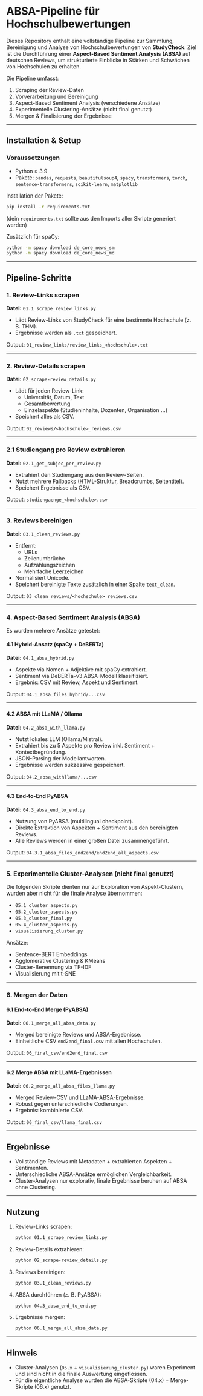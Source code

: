 # ABSA-Pipeline für Hochschulbewertungen

Dieses Repository enthält eine vollständige Pipeline zur Sammlung, Bereinigung und Analyse von Hochschulbewertungen von **StudyCheck**. Ziel ist die Durchführung einer **Aspect-Based Sentiment Analysis (ABSA)** auf deutschen Reviews, um strukturierte Einblicke in Stärken und Schwächen von Hochschulen zu erhalten.  

Die Pipeline umfasst:
1. Scraping der Review-Daten
2. Vorverarbeitung und Bereinigung
3. Aspect-Based Sentiment Analysis (verschiedene Ansätze)
4. Experimentelle Clustering-Ansätze (nicht final genutzt)
5. Mergen & Finalisierung der Ergebnisse

---

## Installation & Setup

### Voraussetzungen
- Python ≥ 3.9  
- Pakete: `pandas`, `requests`, `beautifulsoup4`, `spacy`, `transformers`, `torch`, `sentence-transformers`, `scikit-learn`, `matplotlib`

Installation der Pakete:
```bash
pip install -r requirements.txt
```

(dein `requirements.txt` sollte aus den Imports aller Skripte generiert werden)

Zusätzlich für spaCy:
```bash
python -m spacy download de_core_news_sm
python -m spacy download de_core_news_md
```

---

## Pipeline-Schritte

### 1. Review-Links scrapen
**Datei:** `01.1_scrape_review_links.py`

- Lädt Review-Links von StudyCheck für eine bestimmte Hochschule (z. B. THM).
- Ergebnisse werden als `.txt` gespeichert.

Output: `01_review_links/review_links_<hochschule>.txt`

---

### 2. Review-Details scrapen
**Datei:** `02_scrape-review_details.py`

- Lädt für jeden Review-Link:
  - Universität, Datum, Text
  - Gesamtbewertung
  - Einzelaspekte (Studieninhalte, Dozenten, Organisation …)
- Speichert alles als CSV.

Output: `02_reviews/<hochschule>_reviews.csv`

---

### 2.1 Studiengang pro Review extrahieren
**Datei:** `02.1_get_subjec_per_review.py`

- Extrahiert den Studiengang aus den Review-Seiten.
- Nutzt mehrere Fallbacks (HTML-Struktur, Breadcrumbs, Seitentitel).
- Speichert Ergebnisse als CSV.

Output: `studiengaenge_<hochschule>.csv`

---

### 3. Reviews bereinigen
**Datei:** `03.1_clean_reviews.py`

- Entfernt:
  - URLs
  - Zeilenumbrüche
  - Aufzählungszeichen
  - Mehrfache Leerzeichen
- Normalisiert Unicode.
- Speichert bereinigte Texte zusätzlich in einer Spalte `text_clean`.

Output: `03_clean_reviews/<hochschule>_reviews.csv`

---

### 4. Aspect-Based Sentiment Analysis (ABSA)

Es wurden mehrere Ansätze getestet:

#### 4.1 Hybrid-Ansatz (spaCy + DeBERTa)
**Datei:** `04.1_absa_hybrid.py`

- Aspekte via Nomen + Adjektive mit spaCy extrahiert.
- Sentiment via DeBERTa-v3 ABSA-Modell klassifiziert.
- Ergebnis: CSV mit Review, Aspekt und Sentiment.

Output: `04.1_absa_files_hybrid/...csv`

---

#### 4.2 ABSA mit LLaMA / Ollama
**Datei:** `04.2_absa_with_llama.py`

- Nutzt lokales LLM (Ollama/Mistral).
- Extrahiert bis zu 5 Aspekte pro Review inkl. Sentiment + Kontextbegründung.
- JSON-Parsing der Modellantworten.
- Ergebnisse werden sukzessive gespeichert.

Output: `04.2_absa_withllama/...csv`

---

#### 4.3 End-to-End PyABSA
**Datei:** `04.3_absa_end_to_end.py`

- Nutzung von PyABSA (multilingual checkpoint).
- Direkte Extraktion von Aspekten + Sentiment aus den bereinigten Reviews.
- Alle Reviews werden in einer großen Datei zusammengeführt.

Output: `04.3.1_absa_files_end2end/end2end_all_aspects.csv`

---

### 5. Experimentelle Cluster-Analysen (nicht final genutzt)

Die folgenden Skripte dienten nur zur Exploration von Aspekt-Clustern, wurden aber nicht für die finale Analyse übernommen:

- `05.1_cluster_aspects.py`
- `05.2_cluster_aspects.py`
- `05.3_cluster_final.py`
- `05.4_cluster_aspects.py`
- `visualisierung_cluster.py`

Ansätze:
- Sentence-BERT Embeddings
- Agglomerative Clustering & KMeans
- Cluster-Benennung via TF-IDF
- Visualisierung mit t-SNE

---

### 6. Mergen der Daten

#### 6.1 End-to-End Merge (PyABSA)
**Datei:** `06.1_merge_all_absa_data.py`

- Merged bereinigte Reviews und ABSA-Ergebnisse.
- Einheitliche CSV `end2end_final.csv` mit allen Hochschulen.

Output: `06_final_csv/end2end_final.csv`

---

#### 6.2 Merge ABSA mit LLaMA-Ergebnissen
**Datei:** `06.2_merge_all_absa_files_llama.py`

- Merged Review-CSV und LLaMA-ABSA-Ergebnisse.
- Robust gegen unterschiedliche Codierungen.
- Ergebnis: kombinierte CSV.

Output: `06_final_csv/llama_final.csv`

---

## Ergebnisse

- Vollständige Reviews mit Metadaten + extrahierten Aspekten + Sentimenten.  
- Unterschiedliche ABSA-Ansätze ermöglichen Vergleichbarkeit.  
- Cluster-Analysen nur explorativ, finale Ergebnisse beruhen auf ABSA ohne Clustering.  

---

## Nutzung

1. Review-Links scrapen:
   ```bash
   python 01.1_scrape_review_links.py
   ```
2. Review-Details extrahieren:
   ```bash
   python 02_scrape-review_details.py
   ```
3. Reviews bereinigen:
   ```bash
   python 03.1_clean_reviews.py
   ```
4. ABSA durchführen (z. B. PyABSA):
   ```bash
   python 04.3_absa_end_to_end.py
   ```
5. Ergebnisse mergen:
   ```bash
   python 06.1_merge_all_absa_data.py
   ```

---

## Hinweis
- Cluster-Analysen (`05.x` + `visualisierung_cluster.py`) waren Experiment und sind nicht in die finale Auswertung eingeflossen.
- Für die eigentliche Analyse wurden die ABSA-Skripte (04.x) + Merge-Skripte (06.x) genutzt.
